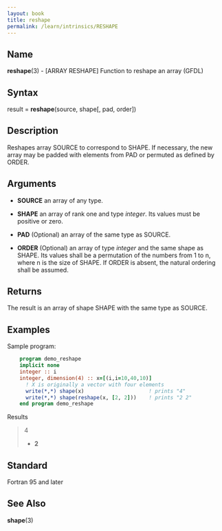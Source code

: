 ```yaml
---
layout: book
title: reshape
permalink: /learn/intrinsics/RESHAPE
---
```

## __Name__

__reshape__(3) - \[ARRAY RESHAPE\] Function to reshape an array
(GFDL)

## __Syntax__

result = __reshape__(source, shape\[, pad, order\])

## __Description__

Reshapes array SOURCE to correspond to SHAPE. If necessary, the new
array may be padded with elements from PAD or permuted as defined by
ORDER.

## __Arguments__

  - __SOURCE__
    an array of any type.

  - __SHAPE__
    an array of rank one and type _integer_. Its values must be positive
    or zero.

  - __PAD__
    (Optional) an array of the same type as SOURCE.

  - __ORDER__
    (Optional) an array of type _integer_ and the same shape as SHAPE. Its
    values shall be a permutation of the numbers from 1 to n, where n is
    the size of SHAPE. If ORDER is absent, the natural ordering shall be
    assumed.

## __Returns__

The result is an array of shape SHAPE with the same type as SOURCE.

## __Examples__

Sample program:

```fortran
    program demo_reshape
    implicit none
    integer :: i
    integer, dimension(4) :: x=[(i,i=10,40,10)]
      ! X is originally a vector with four elements
      write(*,*) shape(x)                     ! prints "4"
      write(*,*) shape(reshape(x, [2, 2]))    ! prints "2 2"
    end program demo_reshape
```

Results

> 4
>
>   - __2__

## __Standard__

Fortran 95 and later

## __See Also__

__shape__(3)
